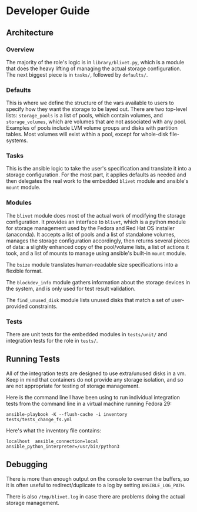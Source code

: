 # Developer Guide
## Architecture
### Overview
The majority of the role's logic is in `library/blivet.py`, which is a module
that does the heavy lifting of managing the actual storage configuration. The
next biggest piece is in `tasks/`, followed by `defaults/`.

### Defaults
This is where we define the structure of the vars available to users to specify
how they want the storage to be layed out. There are two top-level lists:
`storage_pools` is a list of pools, which contain volumes, and
`storage_volumes`, which are volumes that are not associated with any pool.
Examples of pools include LVM volume groups and disks with partition tables.
Most volumes will exist within a pool, except for whole-disk file-systems.

### Tasks
This is the ansible logic to take the user's specification and translate it
into a storage configuration. For the most part, it applies defaults as needed
and then delegates the real work to the embedded `blivet` module and ansible's
`mount` module.

### Modules
The `blivet` module does most of the actual work of modifying the storage
configuration. It provides an interface to `blivet`, which is a python module
for storage management used by the Fedora and Red Hat OS installer (anaconda).
It accepts a list of pools and a list of standalone volumes, manages the
storage configuration accordingly, then returns several pieces of data: a
slightly enhanced copy of the pool/volume lists, a list of actions it took,
and a list of mounts to manage using ansible's built-in `mount` module.

The `bsize` module translates human-readable size specifications into a
flexible format.

The `blockdev_info` module gathers information about the storage devices in the
system, and is only used for test result validation.

The `find_unused_disk` module lists unused disks that match a set of user-
provided constraints.

### Tests
There are unit tests for the embedded modules in `tests/unit/` and integration
tests for the role in `tests/`.

## Running Tests
All of the integration tests are designed to use extra/unused disks in a vm.
Keep in mind that containers do not provide any storage isolation, and so are
not appropriate for testing of storage management.

Here is the command line I have been using to run individual integration tests
from the command line in a virtual machine running Fedora 29:

`ansible-playbook -K --flush-cache -i inventory tests/tests_change_fs.yml`

Here's what the inventory file contains:

`localhost	ansible_connection=local ansible_python_interpreter=/usr/bin/python3`

## Debugging
There is more than enough output on the console to overrun the buffers, so it
is often useful to redirect/duplicate to a log by setting `ANSIBLE_LOG_PATH`.

There is also `/tmp/blivet.log` in case there are problems doing the actual
storage management.
